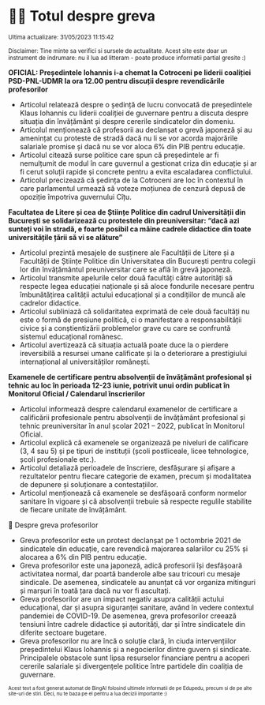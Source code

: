 # 👩‍🏫 Totul despre greva
<sub>Ultima actualizare: 31/05/2023 11:15:42</sub>

<sub>Disclaimer: Tine minte sa verifici si sursele de actualitate. Acest site este doar un instrument de indrumare: nu il lua ad litteram - poate produce informatii partial gresite :)</sub>

**OFICIAL: Președintele Iohannis i-a chemat la Cotroceni pe liderii coaliției PSD-PNL-UDMR la ora 12.00 pentru discuții despre revendicările profesorilor**
- Articolul relatează despre o ședință de lucru convocată de președintele Klaus Iohannis cu liderii coaliției de guvernare pentru a discuta despre situația din învățământ și despre cererile sindicatelor din domeniu.
- Articolul menționează că profesorii au declanșat o grevă japoneză și au amenințat cu proteste de stradă dacă nu li se vor acorda majorările salariale promise și dacă nu se vor aloca 6% din PIB pentru educație.
- Articolul citează surse politice care spun că președintele ar fi nemulțumit de modul în care guvernul a gestionat criza din educație și ar fi cerut soluții rapide și concrete pentru a evita escaladarea conflictului.
- Articolul precizează că ședința de la Cotroceni are loc în contextul în care parlamentul urmează să voteze moțiunea de cenzură depusă de opoziție împotriva guvernului Cîțu.

**Facultatea de Litere și cea de Științe Politice din cadrul Universității din București se solidarizează cu protestele din preuniversitar: “dacă azi sunteți voi în stradă, e foarte posibil ca mâine cadrele didactice din toate universitățile țării să vi se alăture”**
- Articolul prezintă mesajele de susținere ale Facultății de Litere și a Facultății de Științe Politice din Universitatea din București pentru colegii lor din învățământul preuniversitar care se află în grevă japoneză.
- Articolul transmite apelurile celor două facultăți către autorități să respecte legea educației naționale și să aloce fondurile necesare pentru îmbunătățirea calității actului educațional și a condițiilor de muncă ale cadrelor didactice.
- Articolul subliniază că solidaritatea exprimată de cele două facultăți nu este o formă de presiune politică, ci o manifestare a responsabilității civice și a conștientizării problemelor grave cu care se confruntă sistemul educațional românesc.
- Articolul avertizează că situația actuală poate duce la o pierdere ireversibilă a resursei umane calificate și la o deteriorare a prestigiului internațional al universităților românești.

**Examenele de certificare pentru absolvenții de învățământ profesional și tehnic au loc în perioada 12-23 iunie, potrivit unui ordin publicat în Monitorul Oficial / Calendarul înscrierilor**
- Articolul informează despre calendarul examenelor de certificare a calificării profesionale pentru absolvenții de învățământ profesional și tehnic preuniversitar în anul școlar 2021 – 2022, publicat în Monitorul Oficial.
- Articolul explică că examenele se organizează pe niveluri de calificare (3, 4 sau 5) și pe tipuri de instituții (școli postliceale, licee tehnologice, școli profesionale etc.).
- Articolul detaliază perioadele de înscriere, desfășurare și afișare a rezultatelor pentru fiecare categorie de examen, precum și modalitatea de depunere și soluționare a contestațiilor.
- Articolul menționează că examenele se desfășoară conform normelor sanitare în vigoare și că absolvenții trebuie să respecte regulile stabilite de fiecare unitate de învățământ.

🏫 Despre greva profesorilor
- Greva profesorilor este un protest declanșat pe 1 octombrie 2021 de sindicatele din educație, care revendică majorarea salariilor cu 25% și alocarea a 6% din PIB pentru educație.
- Greva profesorilor este una japoneză, adică profesorii își desfășoară activitatea normal, dar poartă banderole albe sau tricouri cu mesaje sindicale. De asemenea, sindicatele au anunțat că vor organiza mitinguri și marșuri în toată țara dacă nu vor fi ascultați.
- Greva profesorilor are un impact negativ asupra calității actului educațional, dar și asupra siguranței sanitare, având în vedere contextul pandemiei de COVID-19. De asemenea, greva profesorilor creează tensiuni între cadrele didactice și autorități, dar și între sindicatele din diferite sectoare bugetare.
- Greva profesorilor nu are încă o soluție clară, în ciuda intervențiilor președintelui Klaus Iohannis și a negocierilor dintre guvern și sindicate. Principalele obstacole sunt lipsa resurselor financiare pentru a acoperi cererile salariale și divergențele politice între partidele din coaliția de guvernare.


<sub><sub>Acest text a fost generat automat de BingAI folosind ultimele informatii de pe Edupedu, precum si de pe alte site-uri de stiri. Deci, nu te baza pe el pentru a lua decizii importante :)</sub></sub>